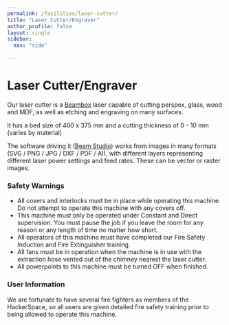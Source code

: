 ```yaml
---
permalink: /facilities/laser-cutter/
title: "Laser Cutter/Engraver"
author_profile: false
layout: single
sidebar:
  nav: "side"

---
```


# Laser Cutter/Engraver

Our laser cutter is a <a href="https://flux3dp.com/beambox/" target="_blank">Beambox</a> 
laser capable of cutting perspex, glass, wood and MDF, as well as etching and engraving on many surfaces. 

It has a bed size of 400 x 375 mm and a cutting thickness of 0 - 10 mm (varies by material)​

The software driving it (<a href="https://flux3dp.com/beam-studio/" target="_blank">Beam Studio</a>) works from images in many formats (SVG / PNG / JPG / DXF / PDF / AI), with different
layers representing different laser power settings and feed rates. These can be vector or raster images.

### Safety Warnings

-   All covers and interlocks must be in place while operating this
    machine. Do not attempt to operate this machine with any covers off.
-   This machine must only be operated under Constant and Direct
    supervision. You must pause the job if you leave the room for any
    reason or any length of time no matter how short.
-   All operators of this machine must have completed our Fire Safety
    Induction and Fire Extinguisher training.
-   All fans must be in operation when the machine is in use with the
    extraction hose vented out of the chimney nearest the laser cutter.
-   All powerpoints to this machine must be turned OFF when finished.

### User Information

We are fortunate to have several fire fighters as members of the
HackerSpace, so all users are given detailed fire safety training prior
to being allowed to operate this machine.
